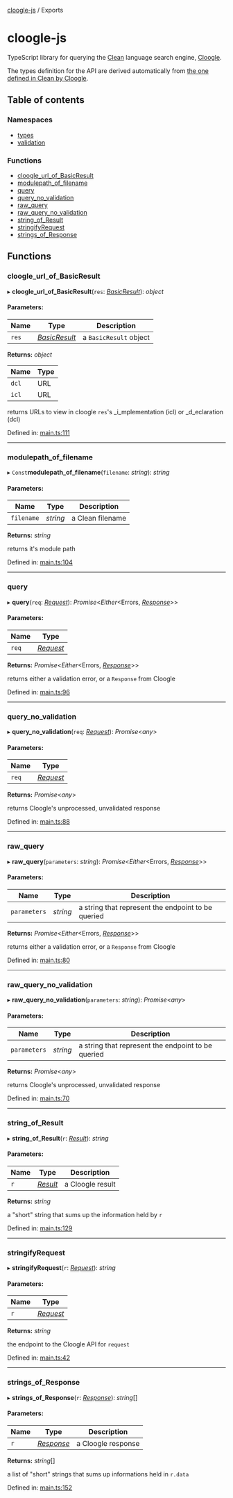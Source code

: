 [cloogle-js](/docs/README.md) / Exports

# cloogle-js

TypeScript library for querying the [Clean](http://clean.cs.ru.nl/) language search engine, [Cloogle](https://cloogle.org/).

The types definition for the API are derived automatically from [the one defined in Clean by Cloogle](https://gitlab.science.ru.nl/cloogle/libcloogle/-/blob/master/Cloogle/API.dcl).

## Table of contents

### Namespaces

- [types](/docs/modules/types.md)
- [validation](/docs/modules/validation.md)

### Functions

- [cloogle\_url\_of\_BasicResult](/docs/modules.md#cloogle_url_of_basicresult)
- [modulepath\_of\_filename](/docs/modules.md#modulepath_of_filename)
- [query](/docs/modules.md#query)
- [query\_no\_validation](/docs/modules.md#query_no_validation)
- [raw\_query](/docs/modules.md#raw_query)
- [raw\_query\_no\_validation](/docs/modules.md#raw_query_no_validation)
- [string\_of\_Result](/docs/modules.md#string_of_result)
- [stringifyRequest](/docs/modules.md#stringifyrequest)
- [strings\_of\_Response](/docs/modules.md#strings_of_response)

## Functions

### cloogle\_url\_of\_BasicResult

▸ **cloogle_url_of_BasicResult**(`res`: [*BasicResult*](/docs/modules/types.md#basicresult)): *object*

#### Parameters:

Name | Type | Description |
------ | ------ | ------ |
`res` | [*BasicResult*](/docs/modules/types.md#basicresult) | a `BasicResult` object   |

**Returns:** *object*

Name | Type |
------ | ------ |
`dcl` | URL |
`icl` | URL |

returns URLs to view in cloogle `res`'s _i_mplementation (icl) or _d_eclaration (dcl)

Defined in: [main.ts:111](https://github.com/W95Psp/cloogle-js/blob/62059bb/src/main.ts#L111)

___

### modulepath\_of\_filename

▸ `Const`**modulepath_of_filename**(`filename`: *string*): *string*

#### Parameters:

Name | Type | Description |
------ | ------ | ------ |
`filename` | *string* | a Clean filename   |

**Returns:** *string*

returns it's module path

Defined in: [main.ts:104](https://github.com/W95Psp/cloogle-js/blob/62059bb/src/main.ts#L104)

___

### query

▸ **query**(`req`: [*Request*](/docs/modules/types.md#request)): *Promise*<*Either*<Errors, [*Response*](/docs/modules/types.md#response)\>\>

#### Parameters:

Name | Type |
------ | ------ |
`req` | [*Request*](/docs/modules/types.md#request) |

**Returns:** *Promise*<*Either*<Errors, [*Response*](/docs/modules/types.md#response)\>\>

returns either a validation error, or a `Response` from Cloogle

Defined in: [main.ts:96](https://github.com/W95Psp/cloogle-js/blob/62059bb/src/main.ts#L96)

___

### query\_no\_validation

▸ **query_no_validation**(`req`: [*Request*](/docs/modules/types.md#request)): *Promise*<*any*\>

#### Parameters:

Name | Type |
------ | ------ |
`req` | [*Request*](/docs/modules/types.md#request) |

**Returns:** *Promise*<*any*\>

returns Cloogle's unprocessed, unvalidated response

Defined in: [main.ts:88](https://github.com/W95Psp/cloogle-js/blob/62059bb/src/main.ts#L88)

___

### raw\_query

▸ **raw_query**(`parameters`: *string*): *Promise*<*Either*<Errors, [*Response*](/docs/modules/types.md#response)\>\>

#### Parameters:

Name | Type | Description |
------ | ------ | ------ |
`parameters` | *string* | a string that represent the endpoint to be queried   |

**Returns:** *Promise*<*Either*<Errors, [*Response*](/docs/modules/types.md#response)\>\>

returns either a validation error, or a `Response` from Cloogle

Defined in: [main.ts:80](https://github.com/W95Psp/cloogle-js/blob/62059bb/src/main.ts#L80)

___

### raw\_query\_no\_validation

▸ **raw_query_no_validation**(`parameters`: *string*): *Promise*<*any*\>

#### Parameters:

Name | Type | Description |
------ | ------ | ------ |
`parameters` | *string* | a string that represent the endpoint to be queried   |

**Returns:** *Promise*<*any*\>

returns Cloogle's unprocessed, unvalidated response

Defined in: [main.ts:70](https://github.com/W95Psp/cloogle-js/blob/62059bb/src/main.ts#L70)

___

### string\_of\_Result

▸ **string_of_Result**(`r`: [*Result*](/docs/modules/types.md#result)): *string*

#### Parameters:

Name | Type | Description |
------ | ------ | ------ |
`r` | [*Result*](/docs/modules/types.md#result) | a Cloogle result   |

**Returns:** *string*

a "short" string that sums up the information held by `r`

Defined in: [main.ts:129](https://github.com/W95Psp/cloogle-js/blob/62059bb/src/main.ts#L129)

___

### stringifyRequest

▸ **stringifyRequest**(`r`: [*Request*](/docs/modules/types.md#request)): *string*

#### Parameters:

Name | Type |
------ | ------ |
`r` | [*Request*](/docs/modules/types.md#request) |

**Returns:** *string*

the endpoint to the Cloogle API for `request`

Defined in: [main.ts:42](https://github.com/W95Psp/cloogle-js/blob/62059bb/src/main.ts#L42)

___

### strings\_of\_Response

▸ **strings_of_Response**(`r`: [*Response*](/docs/modules/types.md#response)): *string*[]

#### Parameters:

Name | Type | Description |
------ | ------ | ------ |
`r` | [*Response*](/docs/modules/types.md#response) | a Cloogle response   |

**Returns:** *string*[]

a list of "short" strings that sums up informations held in `r.data`

Defined in: [main.ts:152](https://github.com/W95Psp/cloogle-js/blob/62059bb/src/main.ts#L152)
